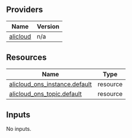 <!-- BEGIN_TF_DOCS -->
## Providers

| Name | Version |
|------|---------|
| <a name="provider_alicloud"></a> [alicloud](#provider\_alicloud) | n/a |

## Resources

| Name | Type |
|------|------|
| [alicloud_ons_instance.default](https://registry.terraform.io/providers/hashicorp/alicloud/latest/docs/resources/ons_instance) | resource |
| [alicloud_ons_topic.default](https://registry.terraform.io/providers/hashicorp/alicloud/latest/docs/resources/ons_topic) | resource |

## Inputs

No inputs.
<!-- END_TF_DOCS -->    